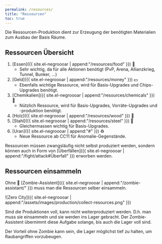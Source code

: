 ```yaml
---
permalink: /resources/
title: "Ressourcen"
toc: true
---
```


Die Ressourcen-Produktion dient zur Erzeugung der benötigten Materialien zum Ausbau der Basis Räume.

## Ressourcen Übersicht

1. [Essen]({{ site.el-negroooar | append:"/resources/food" }}) :hamburger: 
   - Sehr wichtig, da für alle Aktionen benötigt (PvP, Arena, Allianzkrieg, Tunnel, Bunker, ...)
2. [Geld]({{ site.el-negroooar | append:"/resources/money" }}) :dollar:
   - Ebenfalls wichtige Ressource, wird für Basis-Upgrades und Chips-Upgrades benötigt.
3. [Chemikalien]({{ site.el-negroooar | append:"/resources/chemicals" }}) :pill: 
   - Nützlich Ressource, wird für Basis-Upgrades, Vorräte-Upgrades und -produktion benötigt.
4. [Holz]({{ site.el-negroooar | append:"/resources/wood" }}) :door: 
5. [Stahl]({{ site.el-negroooar | append:"/resources/steel" }}) :wrench:
   - Gleichermassen wichtig für Basis-Upgrades.
6. [Uran]({{ site.el-negroooar | append:"#" }}) :recycle:
   - Neue Ressource ab CC11 für Anomalie-Gegenstände.
  
Ressourcen müssen zwangsläufig nicht selbst produziert werden, sondern können auch in Form von [Überfällen]({{ site.el-negroooar | append:"/fight/attack#Überfall" }}) erworben werden.


## Ressourcen einsammeln

Ohne :japanese_goblin: [Zombie-Assistent]({{ site.el-negroooar | append:"/zombie-assistant/" }}) muss man die Ressourcen selber einsammeln.

![Zero City]({{ site.el-negroooar | append:"/assets/images/production/collect-resources.png" }})

Sind die Produktionen voll, kann nicht weiterproduziert werden. D.h. man muss sie einsammeln und sie werden ins Lager gebracht.
Der Zombie-Assistent übernimmt diese Aufgabe solange, bis auch die Lager voll sind.

Der Vorteil ohne Zombie kann sein, die Lager möglichst tief zu halten, um Raubangriffen vorzubeugen.